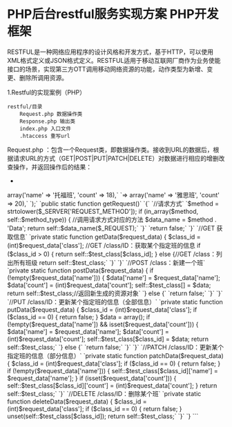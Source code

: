 # PHP后台restful服务实现方案 PHP开发框架

RESTFUL是一种网络应用程序的设计风格和开发方式，基于HTTP，可以使用XML格式定义或JSON格式定义。RESTFUL适用于移动互联网厂商作为业务使能接口的场景，实现第三方OTT调用移动网络资源的功能，动作类型为新增、变更、删除所调用资源。

1.Restful的实现案例（PHP）

```
restful/目录
    Request.php 数据操作类
    Response.php 输出类
    index.php 入口文件
    .htaccess 重写url
```

Request.php ：包含一个Request类，即数据操作类。接收到URL的数据后，根据请求URL的方式（GET|POST|PUT|PATCH|DELETE）对数据进行相应的增删改查操作，并返回操作后的结果：

 * ```
 <?php`

`/**`
    
    - `数据操作类`
      `*/`
      `class Request`
  `{`
  `//允许的请求方式`
      `private static $method_type = array('get', 'post', 'put', 'patch', 'delete');
  //测试数据
      private static $test_class = array(`
      `=> array('name' => '托福班', 'count' => 18),`
      `=> array('name' => '雅思班', 'count' => 20),`
      `);`
    
      `public static function getRequest()`
      `{`
          `//请求方式`
          `$method = strtolower($_SERVER['REQUEST_METHOD']);
          if (in_array($method, self::$method_type)) {
              //调用请求方式对应的方法
          $data_name = $method . 'Data';
              return self::$data_name($_REQUEST);`
          `}`
          `return false;`
      `}`
    
      `//GET 获取信息`
      `private static function getData($request_data)
      {
          $class_id = (int)$request_data['class'];
          //GET /class/ID：获取某个指定班的信息
          if ($class_id > 0) {
          return self::$test_class[$class_id];
          } else {//GET /class：列出所有班级
              return self::$test_class;`
          `}`
      `}`
    
      `//POST /class：新建一个班`
      `private static function postData($request_data)
      {
          if (!empty($request_data['name'])) {
              $data['name'] = $request_data['name'];
              $data['count'] = (int)$request_data['count'];
              self::$test_class[] = $data;
          return self::$test_class;//返回新生成的资源对象`
          `} else {`
              `return false;`
          `}`
      `}`
    
      `//PUT /class/ID：更新某个指定班的信息（全部信息）`
      `private static function putData($request_data)
      {
          $class_id = (int)$request_data['class'];
          if ($class_id == 0) {
              return false;
          }
          $data = array();
          if (!empty($request_data['name']) && isset($request_data['count'])) {
              $data['name'] = $request_data['name'];
              $data['count'] = (int)$request_data['count'];
              self::$test_class[$class_id] = $data;
          return self::$test_class;`
          `} else {`
              `return false;`
          `}`
      `}`
    
      `//PATCH /class/ID：更新某个指定班的信息（部分信息）`
      `private static function patchData($request_data)
      {
          $class_id = (int)$request_data['class'];
          if ($class_id == 0) {
              return false;
          }
          if (!empty($request_data['name'])) {
              self::$test_class[$class_id]['name'] = $request_data['name'];
          }
      if (isset($request_data['count'])) {
              self::$test_class[$class_id]['count'] = (int)$request_data['count'];
          }
          return self::$test_class;`
      `}`
    
      `//DELETE /class/ID：删除某个班`
      `private static function deleteData($request_data)
      {
          $class_id = (int)$request_data['class'];
          if ($class_id == 0) {
          return false;
       }
       unset(self::$test_class[$class_id]);
       return self::$test_class;`
   `}`
   `}
 ```
 
 

